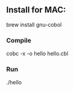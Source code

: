 ## Install for MAC:
brew install gnu-cobol

### Compile
cobc -x -o hello hello.cbl

### Run 
./hello